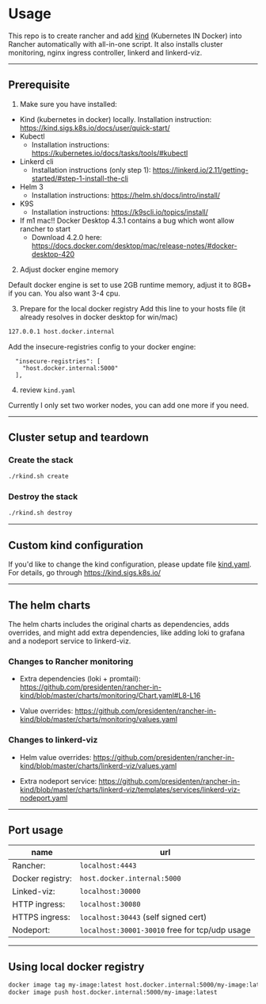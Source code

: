 # Usage

This repo is to create rancher and add [kind](https://github.com/kubernetes-sigs/kind) (Kubernetes IN Docker) into Rancher automatically with all-in-one script.
It also installs cluster monitoring, nginx ingress controller, linkerd and linkerd-viz.

---

## Prerequisite

1) Make sure you have installed:
  - Kind (kubernetes in docker) locally.
    Installation instruction: https://kind.sigs.k8s.io/docs/user/quick-start/
  - Kubectl
    - Installation instructions: https://kubernetes.io/docs/tasks/tools/#kubectl
  - Linkerd cli
    - Installation instructions (only step 1): https://linkerd.io/2.11/getting-started/#step-1-install-the-cli
  - Helm 3
    - Installation instructions: https://helm.sh/docs/intro/install/
  - K9S
    - Installation instructions: https://k9scli.io/topics/install/
  - If m1 mac!! Docker Desktop 4.3.1 contains a bug which wont allow rancher to start
    - Download 4.2.0 here: https://docs.docker.com/desktop/mac/release-notes/#docker-desktop-420

2) Adjust docker engine memory

Default docker engine is set to use 2GB runtime memory, adjust it to 8GB+ if you can.
You also want 3-4 cpu.

3) Prepare for the local docker registry
Add this line to your hosts file (it already resolves in docker desktop for win/mac)
```bash
127.0.0.1 host.docker.internal
```
Add the insecure-registries config to your docker engine:

```
  "insecure-registries": [
    "host.docker.internal:5000"
  ],
```

4) review `kind.yaml`

Currently I only set two worker nodes, you can add one more if you need.

---

## Cluster setup and teardown
### Create the stack

```bash
./rkind.sh create
```

### Destroy the stack

```bash
./rkind.sh destroy
```

---
## Custom kind configuration

If you'd like to change the kind configuration, please update file [kind.yaml](kind.yaml). For details, go through https://kind.sigs.k8s.io/

---

## The helm charts

The helm charts includes the original charts as dependencies, adds overrides, and might add extra dependencies, like adding loki to grafana and a nodeport service to linkerd-viz.


### Changes to Rancher monitoring

- Extra dependencies (loki + promtail):
  https://github.com/presidenten/rancher-in-kind/blob/master/charts/monitoring/Chart.yaml#L8-L16

- Value overrides:
  https://github.com/presidenten/rancher-in-kind/blob/master/charts/monitoring/values.yaml

### Changes to linkerd-viz

- Helm value overrides:
  https://github.com/presidenten/rancher-in-kind/blob/master/charts/linkerd-viz/values.yaml

- Extra nodeport service:
  https://github.com/presidenten/rancher-in-kind/blob/master/charts/linkerd-viz/templates/services/linkerd-viz-nodeport.yaml

---

## Port usage

| name             | url                                            |
|------------------|------------------------------------------------|
| Rancher:         | `localhost:4443`                               |
| Docker registry: | `host.docker.internal:5000`                    |
| Linked-viz:      | `localhost:30000`                              |
| HTTP ingress:    | `localhost:30080`                              |
| HTTPS ingress:   | `localhost:30443` (self signed cert)           |
| Nodeport:        | `localhost:30001-30010` free for tcp/udp usage |

---

## Using local docker registry

```bash
docker image tag my-image:latest host.docker.internal:5000/my-image:latest
docker image push host.docker.internal:5000/my-image:latest
```
